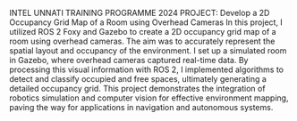 INTEL UNNATI TRAINING PROGRAMME 2024
PROJECT: Develop a 2D Occupancy Grid Map of a Room using Overhead Cameras
In this project, I utilized ROS 2 Foxy and Gazebo to create a 2D occupancy grid map of a room using overhead cameras. The aim was to accurately represent the spatial layout and occupancy of the environment. I set up a simulated room in Gazebo, where overhead cameras captured real-time data. By processing this visual information with ROS 2, I implemented algorithms to detect and classify occupied and free spaces, ultimately generating a detailed occupancy grid. This project demonstrates the integration of robotics simulation and computer vision for effective environment mapping, paving the way for applications in navigation and autonomous systems.
